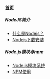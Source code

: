 
#### [首页](?file=首页 "返回首页")

##### NodeJS简介
- [什么是Nodejs？](?file=001-NodeJS简介/001-什么是Nodejs？ "什么是Nodejs？")
- [Nodejs下载安装](?file=001-NodeJS简介/002-Nodejs下载安装 "Nodejs下载安装")

##### Node.js模块与npm
- [Node.js模块系统](?file=002-Node.js模块与npm/001-Node.js模块系统 "Node.js模块系统")
- [NPM使用](?file=002-Node.js模块与npm/002-NPM使用 "NPM使用")

